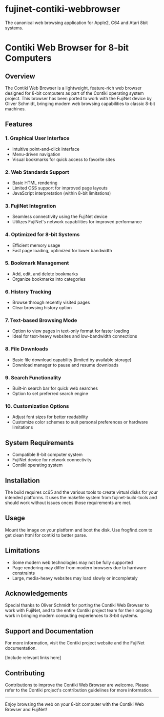# fujinet-contiki-webbrowser
The canonical web browsing application for Apple2, C64 and Atari 8bit systems.

# Contiki Web Browser for 8-bit Computers

## Overview

The Contiki Web Browser is a lightweight, feature-rich web browser designed for 8-bit computers as part of the Contiki operating system project. This browser has been ported to work with the FujiNet device by Oliver Schmidt, bringing modern web browsing capabilities to classic 8-bit machines.

## Features

### 1. Graphical User Interface
- Intuitive point-and-click interface
- Menu-driven navigation
- Visual bookmarks for quick access to favorite sites

### 2. Web Standards Support
- Basic HTML rendering
- Limited CSS support for improved page layouts
- JavaScript interpretation (within 8-bit limitations)

### 3. FujiNet Integration
- Seamless connectivity using the FujiNet device
- Utilizes FujiNet's network capabilities for improved performance

### 4. Optimized for 8-bit Systems
- Efficient memory usage
- Fast page loading, optimized for lower bandwidth

### 5. Bookmark Management
- Add, edit, and delete bookmarks
- Organize bookmarks into categories

### 6. History Tracking
- Browse through recently visited pages
- Clear browsing history option

### 7. Text-based Browsing Mode
- Option to view pages in text-only format for faster loading
- Ideal for text-heavy websites and low-bandwidth connections

### 8. File Downloads
- Basic file download capability (limited by available storage)
- Download manager to pause and resume downloads

### 9. Search Functionality
- Built-in search bar for quick web searches
- Option to set preferred search engine

### 10. Customization Options
- Adjust font sizes for better readability
- Customize color schemes to suit personal preferences or hardware limitations

## System Requirements

- Compatible 8-bit computer system
- FujiNet device for network connectivity
- Contiki operating system

## Installation

The build requires cc65 and the various tools to create virtual disks for your intended platforms. It uses the makefile system from fujinet-build-tools and should work without issues onces those requirements are met.

## Usage

Mount the image on your platform and boot the disk. Use frogfind.com to get clean html for contiki to better parse.


## Limitations

- Some modern web technologies may not be fully supported
- Page rendering may differ from modern browsers due to hardware constraints
- Large, media-heavy websites may load slowly or incompletely

## Acknowledgements

Special thanks to Oliver Schmidt for porting the Contiki Web Browser to work with FujiNet, and to the entire Contiki project team for their ongoing work in bringing modern computing experiences to 8-bit systems.

## Support and Documentation

For more information, visit the Contiki project website and the FujiNet documentation.

[Include relevant links here]

## Contributing

Contributions to improve the Contiki Web Browser are welcome. Please refer to the Contiki project's contribution guidelines for more information.

---

Enjoy browsing the web on your 8-bit computer with the Contiki Web Browser and FujiNet!
